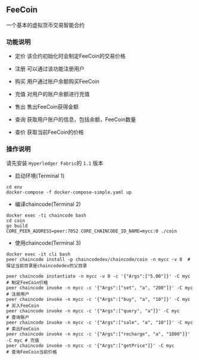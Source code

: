 ## FeeCoin
一个基本的虚拟货币交易智能合约

### 功能说明
  - 定价
  该合约初始化时会制定FeeCoin的交易价格

  - 注册
  可以通过该功能注册用户

  - 购买
  用户通过账户余额购买FeeCoin

  - 充值
  对用户的账户余额进行充值

  - 售出
  售出FeeCoin获得金额

  - 查询
  获取用户账户的信息，包括余额，FeeCoin数量

  - 查价
  获取当前FeeCoin的价格


### 操作说明
请先安装 `Hyperledger Fabric`的 `1.1` 版本

  - 启动环境(Terminal 1)
  ```
  cd env
  docker-compose -f docker-compose-simple.yaml up
  ```

  - 编译chaincode(Terminal 2)
  ```
  docker exec -ti chaincode bash
  cd coin
  go build
  CORE_PEER_ADDRESS=peer:7052 CORE_CHAINCODE_ID_NAME=mycc:0 ./coin
  ```

  - 使用chaincode(Terminal 3)
  ```
  docker exec -it cli bash
  peer chaincode install -p chaincodedev/chaincode/coin -n mycc -v 0  # 保证当前目录是chaincodedev的父目录

  peer chaincode instantiate -n mycc -v 0 -c '{"Args":["5.00"]}' -C myc # 制定FeeCoin价格
  peer chaincode invoke -n mycc -c '{"Args":["set", "a", "200"]}' -C myc # 注册用户
  peer chaincode invoke -n mycc -c '{"Args":["buy", "a", "10"]}' -C myc  # 买入FeeCoin
  peer chaincode invoke -n mycc -c '{"Args":["query", "a"]}' -C myc      # 查询账户
  peer chaincode invoke -n mycc -c '{"Args":["sale", "a", "10"]}' -C myc # 卖出FeeCoin
  peer chaincode invoke -n mycc -c '{"Args":["recharge", "a", "1000"]}' -C myc # 充值
  peer chaincode invoke -n mycc -c '{"Args":["getPrice"]}' -C myc        # 查询FeeCoin当前价格
  ```